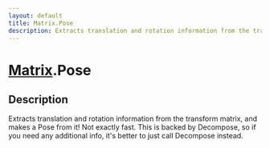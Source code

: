 ```yaml
---
layout: default
title: Matrix.Pose
description: Extracts translation and rotation information from the transform matrix, and makes a Pose from it! Not exactly fast. This is backed by Decompose, so if you need any additional info, it's better to just call Decompose instead.
---
```

# [Matrix]({{site.url}}/Pages/Reference/Matrix.html).Pose

## Description
Extracts translation and rotation information from the
transform matrix, and makes a Pose from it! Not exactly fast.
This is backed by Decompose, so if you need any additional info,
it's better to just call Decompose instead.

